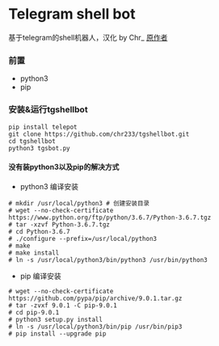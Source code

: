 Telegram shell bot
==================

基于telegram的shell机器人，汉化 by Chr_
[原作者](https://github.com/byjk/tgshellbot)


### 前置
* python3
* pip

### 安装&运行tgshellbot
```
pip install telepot
git clone https://github.com/chr233/tgshellbot.git
cd tgshellbot
python3 tgsbot.py
```

#### 没有装python3以及pip的解决方式

* python3 编译安装
```
# mkdir /usr/local/python3 # 创建安装目录
# wget --no-check-certificate https://www.python.org/ftp/python/3.6.7/Python-3.6.7.tgz
# tar -xzvf Python-3.6.7.tgz
# cd Python-3.6.7
# ./configure --prefix=/usr/local/python3
# make
# make install
# ln -s /usr/local/python3/bin/python3 /usr/bin/python3
```

* pip 编译安装
```
# wget --no-check-certificate https://github.com/pypa/pip/archive/9.0.1.tar.gz
# tar -zvxf 9.0.1 -C pip-9.0.1
# cd pip-9.0.1
# python3 setup.py install
# ln -s /usr/local/python3/bin/pip /usr/bin/pip3
# pip install --upgrade pip
```
